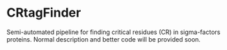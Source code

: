 # CRtagFinder
Semi-automated pipeline for finding critical residues (CR) in sigma-factors proteins.
Normal description and better code will be provided soon.

